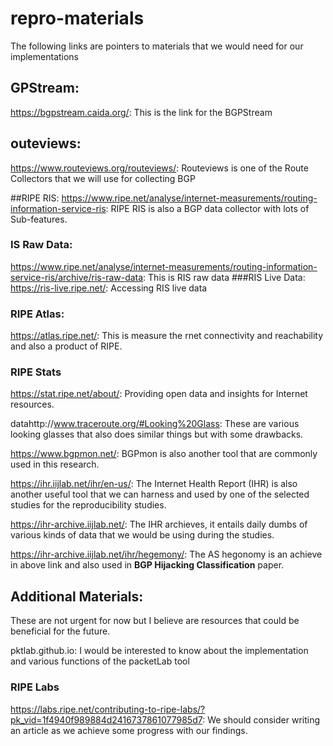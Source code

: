 # repro-materials
The following links are pointers to materials that we would need for our implementations

## GPStream:
https://bgpstream.caida.org/: This is the link for the BGPStream

## outeviews:
https://www.routeviews.org/routeviews/: Routeviews is one of the Route Collectors that we will use for collecting BGP

##RIPE RIS:
https://www.ripe.net/analyse/internet-measurements/routing-information-service-ris: RIPE RIS is also a BGP data collector with lots of Sub-features.
  ### IS Raw Data:
  https://www.ripe.net/analyse/internet-measurements/routing-information-service-ris/archive/ris-raw-data: This is RIS raw data
  ###RIS Live Data:
  https://ris-live.ripe.net/: Accessing RIS live data
  ### RIPE Atlas:
  https://atlas.ripe.net/: This is measure the rnet connectivity and reachability and also a product of RIPE.
  ### RIPE Stats
  https://stat.ripe.net/about/: Providing open data and insights for Internet resources.

datahttp://www.traceroute.org/#Looking%20Glass: These are various looking glasses that also does similar things but with some drawbacks.

https://www.bgpmon.net/: BGPmon is also another tool that are commonly used in this research.

https://ihr.iijlab.net/ihr/en-us/: The Internet Health Report (IHR) is also another useful tool that we can harness and used by one of the selected studies for the reproducibility studies.

https://ihr-archive.iijlab.net/: The IHR archieves, it entails daily dumbs of various kinds of data that we would be using during the studies. 

https://ihr-archive.iijlab.net/ihr/hegemony/: The AS hegonomy is an achieve in above link and also used in **BGP Hijacking Classification** paper.


## Additional Materials: 
These are not urgent for now but I believe are resources that could be beneficial for the future.

pktlab.github.io: I would be interested to know about the implementation and various functions of the packetLab tool

### RIPE Labs
https://labs.ripe.net/contributing-to-ripe-labs/?pk_vid=1f4940f989884d2416737861077985d7: We should consider writing an article as we achieve some progress with our findings.

